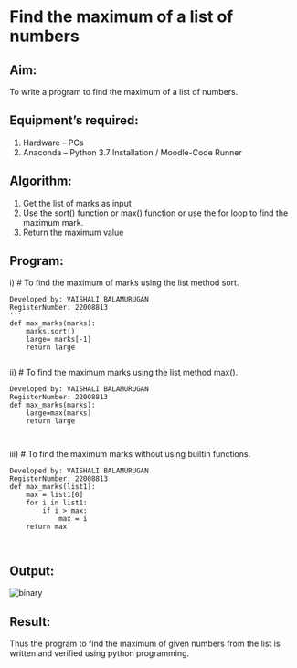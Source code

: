 # Find the maximum of a list of numbers
## Aim:
To write a program to find the maximum of a list of numbers.
## Equipment’s required:
1.	Hardware – PCs
2.	Anaconda – Python 3.7 Installation / Moodle-Code Runner
## Algorithm:
1.	Get the list of marks as input
2.	Use the sort() function or max() function or use the for loop to find the maximum mark.
3.	Return the maximum value
## Program:

i)	# To find the maximum of marks using the list method sort.
```
Developed by: VAISHALI BALAMURUGAN
RegisterNumber: 22008813
'''
def max_marks(marks):
    marks.sort()
    large= marks[-1]
    return large


```

ii)	# To find the maximum marks using the list method max().
```
Developed by: VAISHALI BALAMURUGAN
RegisterNumber: 22008813
def max_marks(marks):
    large=max(marks)
    return large



```

iii) # To find the maximum marks without using builtin functions.
```
Developed by: VAISHALI BALAMURUGAN
RegisterNumber: 22008813
def max_marks(list1):
    max = list1[0]
    for i in list1:
        if i > max:
            max = i
    return max



```


## Output:

![binary](https://user-images.githubusercontent.com/119390134/213914731-87b67575-cd35-4155-a93e-60a702d821c7.png)


## Result:
Thus the program to find the maximum of given numbers from the list is written and verified using python programming.
